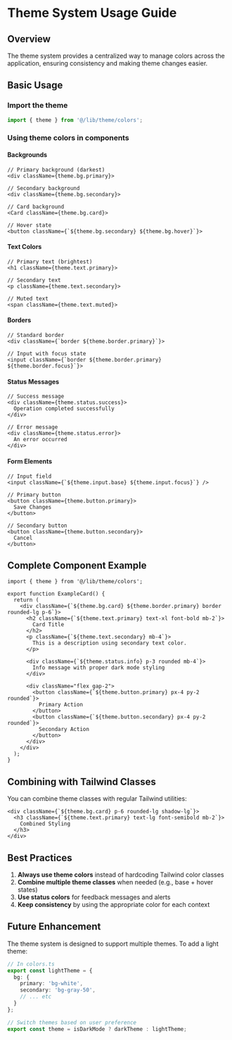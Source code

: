 # Theme System Usage Guide

## Overview
The theme system provides a centralized way to manage colors across the application, ensuring consistency and making theme changes easier.

## Basic Usage

### Import the theme
```typescript
import { theme } from '@/lib/theme/colors';
```

### Using theme colors in components

#### Backgrounds
```tsx
// Primary background (darkest)
<div className={theme.bg.primary}>

// Secondary background
<div className={theme.bg.secondary}>

// Card background
<Card className={theme.bg.card}>

// Hover state
<button className={`${theme.bg.secondary} ${theme.bg.hover}`}>
```

#### Text Colors
```tsx
// Primary text (brightest)
<h1 className={theme.text.primary}>

// Secondary text
<p className={theme.text.secondary}>

// Muted text
<span className={theme.text.muted}>
```

#### Borders
```tsx
// Standard border
<div className={`border ${theme.border.primary}`}>

// Input with focus state
<input className={`border ${theme.border.primary} ${theme.border.focus}`}>
```

#### Status Messages
```tsx
// Success message
<div className={theme.status.success}>
  Operation completed successfully
</div>

// Error message
<div className={theme.status.error}>
  An error occurred
</div>
```

#### Form Elements
```tsx
// Input field
<input className={`${theme.input.base} ${theme.input.focus}`} />

// Primary button
<button className={theme.button.primary}>
  Save Changes
</button>

// Secondary button
<button className={theme.button.secondary}>
  Cancel
</button>
```

## Complete Component Example

```tsx
import { theme } from '@/lib/theme/colors';

export function ExampleCard() {
  return (
    <div className={`${theme.bg.card} ${theme.border.primary} border rounded-lg p-6`}>
      <h2 className={`${theme.text.primary} text-xl font-bold mb-2`}>
        Card Title
      </h2>
      <p className={`${theme.text.secondary} mb-4`}>
        This is a description using secondary text color.
      </p>
      
      <div className={`${theme.status.info} p-3 rounded mb-4`}>
        Info message with proper dark mode styling
      </div>
      
      <div className="flex gap-2">
        <button className={`${theme.button.primary} px-4 py-2 rounded`}>
          Primary Action
        </button>
        <button className={`${theme.button.secondary} px-4 py-2 rounded`}>
          Secondary Action
        </button>
      </div>
    </div>
  );
}
```

## Combining with Tailwind Classes

You can combine theme classes with regular Tailwind utilities:

```tsx
<div className={`${theme.bg.card} p-6 rounded-lg shadow-lg`}>
  <h3 className={`${theme.text.primary} text-lg font-semibold mb-2`}>
    Combined Styling
  </h3>
</div>
```

## Best Practices

1. **Always use theme colors** instead of hardcoding Tailwind color classes
2. **Combine multiple theme classes** when needed (e.g., base + hover states)
3. **Use status colors** for feedback messages and alerts
4. **Keep consistency** by using the appropriate color for each context

## Future Enhancement

The theme system is designed to support multiple themes. To add a light theme:

```typescript
// In colors.ts
export const lightTheme = {
  bg: {
    primary: 'bg-white',
    secondary: 'bg-gray-50',
    // ... etc
  }
};

// Switch themes based on user preference
export const theme = isDarkMode ? darkTheme : lightTheme;
```
